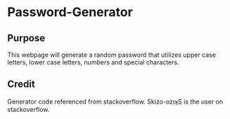 # Password-Generator

## Purpose
This webpage will generate a random password that utilizes upper case letters, lower case letters, numbers and special characters.
## Credit
Generator code referenced from stackoverflow. Skizo-ozᴉʞS is the user on stackoverflow.
